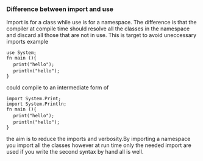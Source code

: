 
### Difference between import and use

Import is for a class while use is for a namespace.
The difference is that the compiler at compile time should resolve all the classes in the namespace and discard all those that are not in use.
This is target to avoid uneccessary imports example

`use System;` <br> 
`fn main (){` <br> 
  &emsp; `print("hello");` <br>
  &emsp; `println("hello");` <br>
`}` 

could compile to an intermediate form of

`import System.Print;` <br> 
`import System.Println;` <br> 
`fn main (){` <br> 
  &emsp; `print("hello");` <br>
  &emsp; `println("hello");` <br>
`}` 

the aim is to reduce the imports and verbosity.By importing a namespace you import all the classes however at run time only the needed import are used if you write the second syntax by hand all is well.

